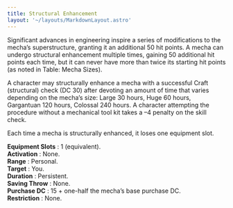 ```yaml
---
title: Structural Enhancement
layout: '~/layouts/MarkdownLayout.astro'
---
```

Significant advances in engineering inspire a series of modifications to the
mecha’s superstructure, granting it an additional 50 hit points. A mecha can
undergo structural enhancement multiple times, gaining 50 additional hit
points each time, but it can never have more than twice its starting hit
points (as noted in Table: Mecha Sizes).

A character may structurally enhance a mecha with a successful Craft
(structural) check (DC 30) after devoting an amount of time that varies
depending on the mecha’s size: Large 30 hours, Huge 60 hours, Gargantuan 120
hours, Colossal 240 hours. A character attempting the procedure without a
mechanical tool kit takes a –4 penalty on the skill check.

Each time a mecha is structurally enhanced, it loses one equipment slot.

**Equipment Slots** : 1 (equivalent).  
**Activation** : None.  
**Range** : Personal.  
**Target** : You.  
**Duration** : Persistent.  
**Saving Throw** : None.  
**Purchase DC** : 15 + one-half the mecha’s base purchase DC.  
**Restriction** : None.


